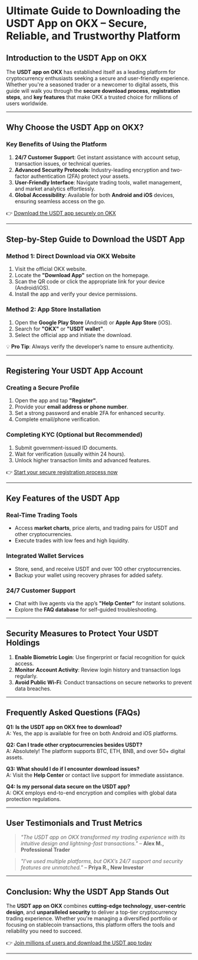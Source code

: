 # Ultimate Guide to Downloading the USDT App on OKX – Secure, Reliable, and Trustworthy Platform  

## Introduction to the USDT App on OKX  

The **USDT app on OKX** has established itself as a leading platform for cryptocurrency enthusiasts seeking a secure and user-friendly experience. Whether you're a seasoned trader or a newcomer to digital assets, this guide will walk you through the **secure download process**, **registration steps**, and **key features** that make OKX a trusted choice for millions of users worldwide.  

---

## Why Choose the USDT App on OKX?  

### Key Benefits of Using the Platform  
1. **24/7 Customer Support**: Get instant assistance with account setup, transaction issues, or technical queries.  
2. **Advanced Security Protocols**: Industry-leading encryption and two-factor authentication (2FA) protect your assets.  
3. **User-Friendly Interface**: Navigate trading tools, wallet management, and market analytics effortlessly.  
4. **Global Accessibility**: Available for both **Android and iOS** devices, ensuring seamless access on the go.  

👉 [Download the USDT app securely on OKX](https://bit.ly/okx-bonus)  

---

## Step-by-Step Guide to Download the USDT App  

### Method 1: Direct Download via OKX Website  
1. Visit the official OKX website.  
2. Locate the **"Download App"** section on the homepage.  
3. Scan the QR code or click the appropriate link for your device (Android/iOS).  
4. Install the app and verify your device permissions.  

### Method 2: App Store Installation  
1. Open the **Google Play Store** (Android) or **Apple App Store** (iOS).  
2. Search for **"OKX"** or **"USDT wallet"**.  
3. Select the official app and initiate the download.  

💡 **Pro Tip**: Always verify the developer’s name to ensure authenticity.  

---

## Registering Your USDT App Account  

### Creating a Secure Profile  
1. Open the app and tap **"Register"**.  
2. Provide your **email address or phone number**.  
3. Set a strong password and enable 2FA for enhanced security.  
4. Complete email/phone verification.  

### Completing KYC (Optional but Recommended)  
1. Submit government-issued ID documents.  
2. Wait for verification (usually within 24 hours).  
3. Unlock higher transaction limits and advanced features.  

👉 [Start your secure registration process now](https://bit.ly/okx-bonus)  

---

## Key Features of the USDT App  

### Real-Time Trading Tools  
- Access **market charts**, price alerts, and trading pairs for USDT and other cryptocurrencies.  
- Execute trades with low fees and high liquidity.  

### Integrated Wallet Services  
- Store, send, and receive USDT and over 100 other cryptocurrencies.  
- Backup your wallet using recovery phrases for added safety.  

### 24/7 Customer Support  
- Chat with live agents via the app’s **"Help Center"** for instant solutions.  
- Explore the **FAQ database** for self-guided troubleshooting.  

---

## Security Measures to Protect Your USDT Holdings  

1. **Enable Biometric Login**: Use fingerprint or facial recognition for quick access.  
2. **Monitor Account Activity**: Review login history and transaction logs regularly.  
3. **Avoid Public Wi-Fi**: Conduct transactions on secure networks to prevent data breaches.  

---

## Frequently Asked Questions (FAQs)  

**Q1: Is the USDT app on OKX free to download?**  
A: Yes, the app is available for free on both Android and iOS platforms.  

**Q2: Can I trade other cryptocurrencies besides USDT?**  
A: Absolutely! The platform supports BTC, ETH, BNB, and over 50+ digital assets.  

**Q3: What should I do if I encounter download issues?**  
A: Visit the **Help Center** or contact live support for immediate assistance.  

**Q4: Is my personal data secure on the USDT app?**  
A: OKX employs end-to-end encryption and complies with global data protection regulations.  

---

## User Testimonials and Trust Metrics  

> *"The USDT app on OKX transformed my trading experience with its intuitive design and lightning-fast transactions."* – **Alex M., Professional Trader**  

> *"I’ve used multiple platforms, but OKX’s 24/7 support and security features are unmatched."* – **Priya R., New Investor**  

---

## Conclusion: Why the USDT App Stands Out  

The **USDT app on OKX** combines **cutting-edge technology**, **user-centric design**, and **unparalleled security** to deliver a top-tier cryptocurrency trading experience. Whether you're managing a diversified portfolio or focusing on stablecoin transactions, this platform offers the tools and reliability you need to succeed.  

👉 [Join millions of users and download the USDT app today](https://bit.ly/okx-bonus)  

--- 
